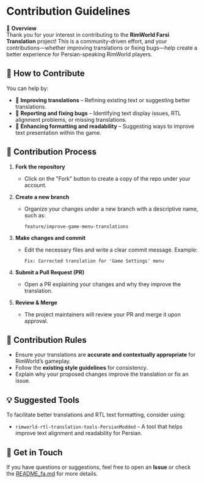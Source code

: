 # Contribution Guidelines  

🌟 **Overview**  
Thank you for your interest in contributing to the **RimWorld Farsi Translation** project! This is a community-driven effort, and your contributions—whether improving translations or fixing bugs—help create a better experience for Persian-speaking RimWorld players.

## 🚀 How to Contribute  

You can help by:  

- 📖 **Improving translations** – Refining existing text or suggesting better translations.  
- 🐛 **Reporting and fixing bugs** – Identifying text display issues, RTL alignment problems, or missing translations.  
- 🎨 **Enhancing formatting and readability** – Suggesting ways to improve text presentation within the game.  

## 🔧 Contribution Process  

1. **Fork the repository**  
   - Click on the "Fork" button to create a copy of the repo under your account.  

2. **Create a new branch**  
   - Organize your changes under a new branch with a descriptive name, such as:  
     ```
     feature/improve-game-menu-translations
     ```

3. **Make changes and commit**  
   - Edit the necessary files and write a clear commit message. Example:  
     ```
     Fix: Corrected translation for 'Game Settings' menu
     ```

4. **Submit a Pull Request (PR)**  
   - Open a PR explaining your changes and why they improve the translation.  

5. **Review & Merge**  
   - The project maintainers will review your PR and merge it upon approval.  

## 📜 Contribution Rules  

- Ensure your translations are **accurate and contextually appropriate** for RimWorld’s gameplay.  
- Follow the **existing style guidelines** for consistency.  
- Explain why your proposed changes improve the translation or fix an issue.  

## 💡 Suggested Tools  

To facilitate better translations and RTL text formatting, consider using:  
- `rimworld-rtl-translation-tools-PersianModded` – A tool that helps improve text alignment and readability for Persian.  

## 🤝 Get in Touch  

If you have questions or suggestions, feel free to open an **Issue** or check the [README_fa.md](https://github.com/Ludeon/RimWorld-Farsi/blob/master/README_fa.md) for more details.  


